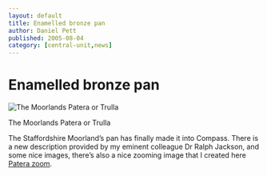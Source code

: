 ```yaml
---
layout: default
title: Enamelled bronze pan
author: Daniel Pett
published: 2005-08-04
category: [central-unit,news]
---
```


# Enamelled bronze pan

![The Moorlands Patera or Trulla](https://finds.org.uk/images/dpett/medium/114-1479_img.jpg "The Moorlands Patera or Trulla")

The Moorlands Patera or Trulla

The Staffordshire Moorland’s pan has finally made it into Compass. There is a new description provided by my eminent
colleague Dr Ralph Jackson, and some nice images, there’s also a nice zooming image that I created here
[Patera zoom](https://www.finds.org.uk/database/images/zoom/id/9858/recordtype/artefacts/).
